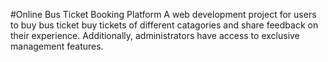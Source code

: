 #Online Bus Ticket Booking Platform
A web development project for users to buy bus ticket  buy tickets of different catagories and share feedback on their experience. Additionally, administrators have access to exclusive management features.
